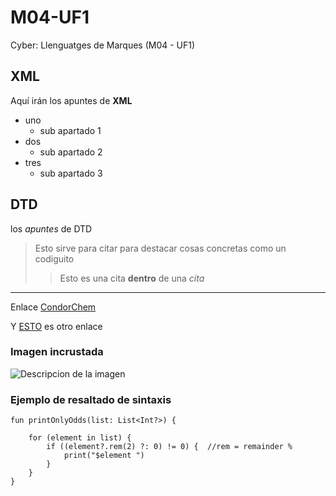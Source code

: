 # M04-UF1
Cyber: Llenguatges de Marques (M04 - UF1)

## XML
Aquí irán los apuntes de **XML**

* uno
	* sub apartado 1
* dos
	* sub apartado 2
* tres
	* sub apartado 3

## DTD
los _apuntes_ de DTD

> Esto sirve para citar
> para destacar cosas concretas
> como un codiguito
>> Esto es una cita **dentro** de una _cita_ 


---

Enlace
[CondorChem](https://condorchem.com)

Y [ESTO](http://enti.cat) es otro enlace

### Imagen incrustada
![Descripcion de la imagen](https://5.imimg.com/data5/SJ/GR/TW/SELLER-63202466/ventorlin-inhaler-500x500.jpg)


### Ejemplo de resaltado de sintaxis

```
fun printOnlyOdds(list: List<Int?>) {

    for (element in list) {
        if ((element?.rem(2) ?: 0) != 0) {  //rem = remainder %
            print("$element ")
        }
    }
}
```


